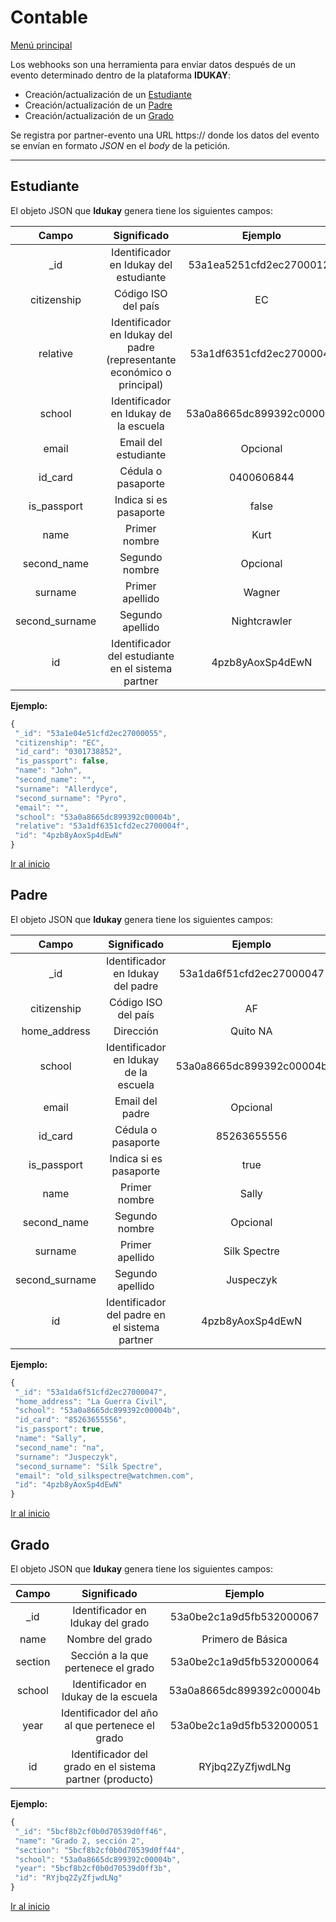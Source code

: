 # Contable

[Menú principal](index.md)

Los webhooks son una herramienta para enviar datos después de un evento determinado dentro de la plataforma **IDUKAY**:
* Creación/actualización de un [Estudiante](#estudiante)
* Creación/actualización de un [Padre](#padre)
* Creación/actualización de un [Grado](#grado)

Se registra por partner-evento una URL https:// donde los datos del evento se envían en formato _JSON_ en el _body_ de la petición.


***

## Estudiante

El objeto JSON que **Idukay** genera tiene los siguientes campos:

|      Campo     |                               Significado                               |          Ejemplo         |
|:--------------:|:-----------------------------------------------------------------------:|:------------------------:|
| _id            | Identificador en Idukay del estudiante                                  | 53a1ea5251cfd2ec2700012c |
| citizenship    | Código ISO del país                                                     | EC                       |
| relative       | Identificador en Idukay del padre (representante económico o principal) | 53a1df6351cfd2ec2700004f |
| school         | Identificador en Idukay de la escuela                                   | 53a0a8665dc899392c00004b |
| email          | Email del estudiante                                                    | Opcional                 |
| id_card        | Cédula o pasaporte                                                      | 0400606844               |
| is_passport    | Indica si es pasaporte                                                  | false                    |
| name           | Primer nombre                                                           | Kurt                     |
| second_name    | Segundo nombre                                                          | Opcional                 |
| surname        | Primer apellido                                                         | Wagner                   |
| second_surname | Segundo apellido                                                        | Nightcrawler             |
| id             | Identificador del estudiante en el sistema partner                      | 4pzb8yAoxSp4dEwN         |


**Ejemplo:**
```javascript
{
 "_id": "53a1e04e51cfd2ec27000055",
 "citizenship": "EC",
 "id_card": "0301738852",
 "is_passport": false,
 "name": "John",
 "second_name": "",
 "surname": "Allerdyce",
 "second_surname": "Pyro",
 "email": "",
 "school": "53a0a8665dc899392c00004b",
 "relative": "53a1df6351cfd2ec2700004f",
 "id": "4pzb8yAoxSp4dEwN"
}
```
<a href="#top">Ir al inicio</a>

## Padre

El objeto JSON que **Idukay** genera tiene los siguientes campos:

|      Campo     |              Significado                           |          Ejemplo         |
|:--------------:|:--------------------------------------------------:|:------------------------:|
| _id            | Identificador en Idukay del padre                  | 53a1da6f51cfd2ec27000047 |
| citizenship    | Código ISO del país                                | AF                       |
| home_address   | Dirección                                          | Quito NA                 |
| school         | Identificador en Idukay de la escuela              | 53a0a8665dc899392c00004b |
| email          | Email del padre                                    | Opcional                 |
| id_card        | Cédula o pasaporte                                 | 85263655556              |
| is_passport    | Indica si es pasaporte                             | true                     |
| name           | Primer nombre                                      | Sally                    |
| second_name    | Segundo nombre                                     | Opcional                 |
| surname        | Primer apellido                                    | Silk Spectre             |
| second_surname | Segundo apellido                                   | Juspeczyk                |
| id             | Identificador del padre en el sistema partner      | 4pzb8yAoxSp4dEwN         |

**Ejemplo:**
```javascript
{
 "_id": "53a1da6f51cfd2ec27000047",
 "home_address": "La Guerra Civil",
 "school": "53a0a8665dc899392c00004b",
 "id_card": "85263655556",
 "is_passport": true,
 "name": "Sally",
 "second_name": "na",
 "surname": "Juspeczyk",
 "second_surname": "Silk Spectre",
 "email": "old_silkspectre@watchmen.com",
 "id": "4pzb8yAoxSp4dEwN"
}
```
<a href="#top">Ir al inicio</a>

## Grado

El objeto JSON que **Idukay** genera tiene los siguientes campos:

|  Campo  |                        Significado                       |          Ejemplo         |
|:-------:|:--------------------------------------------------------:|:------------------------:|
| _id     | Identificador en Idukay del grado                        | 53a0be2c1a9d5fb532000067 |
| name    | Nombre del grado                                         | Primero de Básica        |
| section | Sección a la que pertenece el grado                      | 53a0be2c1a9d5fb532000064 |
| school  | Identificador en Idukay de la escuela                    | 53a0a8665dc899392c00004b |
| year    | Identificador del año al que pertenece el grado          | 53a0be2c1a9d5fb532000051 |
| id      | Identificador del grado en el sistema partner (producto) | RYjbq2ZyZfjwdLNg         |

**Ejemplo:**
```javascript
{
 "_id": "5bcf8b2cf0b0d70539d0ff46",
 "name": "Grado 2, sección 2",
 "section": "5bcf8b2cf0b0d70539d0ff44",
 "school": "53a0a8665dc899392c00004b",
 "year": "5bcf8b2cf0b0d70539d0ff3b",
 "id": "RYjbq2ZyZfjwdLNg"
}
```
<a href="#top">Ir al inicio</a>

